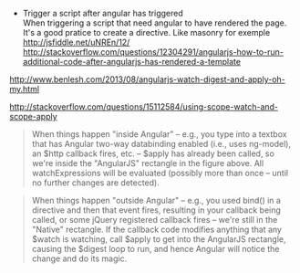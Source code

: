 * Trigger a script after angular has triggered    
When triggering a script that need angular to have rendered the page. It's a good pratice to create a directive. 
Like masonry for exemple 
http://jsfiddle.net/uNREn/12/
http://stackoverflow.com/questions/12304291/angularjs-how-to-run-additional-code-after-angularjs-has-rendered-a-template

http://www.benlesh.com/2013/08/angularjs-watch-digest-and-apply-oh-my.html

http://stackoverflow.com/questions/15112584/using-scope-watch-and-scope-apply

> When things happen "inside Angular" – e.g., you type into a textbox that has Angular two-way databinding enabled (i.e., uses ng-model), an $http callback fires, etc. – $apply has already been called, so we're inside the "AngularJS" rectangle in the figure above. All watchExpressions will be evaluated (possibly more than once – until no further changes are detected).

> When things happen "outside Angular" – e.g., you used bind() in a directive and then that event fires, resulting in your callback being called, or some jQuery registered callback fires – we're still in the "Native" rectangle. If the callback code modifies anything that any $watch is watching, call $apply to get into the AngularJS rectangle, causing the $digest loop to run, and hence Angular will notice the change and do its magic.